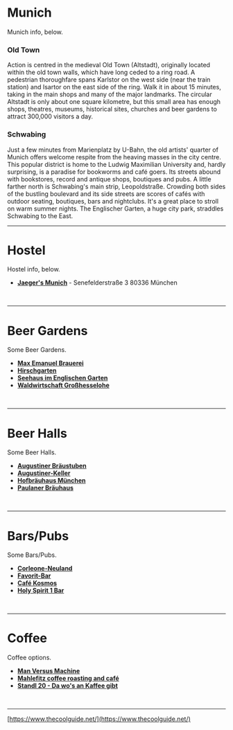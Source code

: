 # Munich
Munich info, below.

### Old Town
Action is centred in the medieval Old Town (Altstadt), originally located within the old town walls, which have long ceded to a ring road. A pedestrian thoroughfare spans Karlstor on the west side (near the train station) and Isartor on the east side of the ring. Walk it in about 15 minutes, taking in the main shops and many of the major landmarks. The circular Altstadt is only about one square kilometre, but this small area has enough shops, theatres, museums, historical sites, churches and beer gardens to attract 300,000 visitors a day.

### Schwabing
Just a few minutes from Marienplatz by U-Bahn, the old artists' quarter of Munich offers welcome respite from the heaving masses in the city centre. This popular district is home to the Ludwig Maximilian University and, hardly surprising, is a paradise for bookworms and café goers. Its streets abound with bookstores, record and antique shops, boutiques and pubs. A little farther north is Schwabing's main strip, Leopoldstraße. Crowding both sides of the bustling boulevard and its side streets are scores of cafés with outdoor seating, boutiques, bars and nightclubs. It's a great place to stroll on warm summer nights. The Englischer Garten, a huge city park, straddles Schwabing to the East.

---

# Hostel
Hostel info, below.

- [**Jaeger's Munich**](https://www.google.co.uk/maps/place/Jaeger's+Munich/) - Senefelderstraße 3 80336 München

<br/>

---

# Beer Gardens
Some Beer Gardens.

- [**Max Emanuel Brauerei**](https://www.google.co.uk/maps/place/Adalbertstraße+33+80799+Munich/)
- [**Hirschgarten**](https://www.google.co.uk/maps/place/Hirschgarten,Munich/)
- [**Seehaus im Englischen Garten**](https://www.google.co.uk/maps/place/Seehaus+im+Englischen+Garten,Munich/)
- [**Waldwirtschaft Großhesselohe**](https://www.google.co.uk/maps/place/Waldwirtschaft+Großhesselohe,Munich/)

<br/>

---

# Beer Halls
Some Beer Halls.

- [**Augustiner Bräustuben**](https://www.google.co.uk/maps/place/Augustiner+Bräustuben,Munich/)
- [**Augustiner-Keller**](https://www.google.co.uk/maps/place/Augustiner-Keller,Munich/)
- [**Hofbräuhaus München**](https://www.google.co.uk/maps/place/Hofbräuhaus+München,Munich/)
- [**Paulaner Bräuhaus**](https://www.google.co.uk/maps/place/Paulaner+Bräuhaus,Munich/)

<br/>

---

# Bars/Pubs
Some Bars/Pubs.

- [**Corleone-Neuland**](https://www.google.co.uk/maps/place/Sendlinger-Tor-Platz+7+80336+Munich/)
- [**Favorit-Bar**](https://www.google.co.uk/maps/place/Favorit-Bar,Munich/)
- [**Café Kosmos**](https://www.google.co.uk/maps/place/Café+Kosmos,Munich/)
- [**Holy Spirit 1 Bar**](https://www.google.co.uk/maps/place/Holy+Spirit+1+Bar,Munich/)

<br/>

---

# Coffee
Coffee options.

- [**Man Versus Machine**](https://www.google.co.uk/maps/place/Adalbertstraße+10+80799+Munich/)
- [**Mahlefitz coffee roasting and café**](https://www.google.co.uk/maps/place/Mahlefitz+coffee+roasting+and+café,Munich/)
- [**Standl 20 - Da wo's an Kaffee gibt**](https://www.google.co.uk/maps/place/Standl+20+-+Da+wo's+an+Kaffee+gibt,Munich/)

<br/>

---

[https://www.thecoolguide.net/](https://www.thecoolguide.net/)
